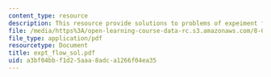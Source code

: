 ```yaml
---
content_type: resource
description: This resource provide solutions to problems of expeiment flow analysis.
file: /media/https%3A/open-learning-course-data-rc.s3.amazonaws.com/8-01x-physics-i-classical-mechanics-with-an-experimental-focus-fall-2002/a3bf04bbf1d25aaa8adca1266f04ea35_expt_flow_sol.pdf
file_type: application/pdf
resourcetype: Document
title: expt_flow_sol.pdf
uid: a3bf04bb-f1d2-5aaa-8adc-a1266f04ea35
---
```

